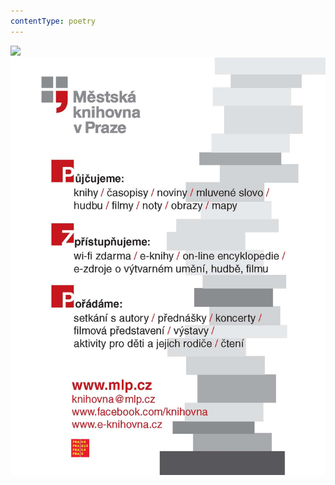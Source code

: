 ```yaml
---
contentType: poetry
---
```


![](../Images/obalka_pozde_k_ranu.jpg)![](./resources/upoutavka_eknihy.jpg)
